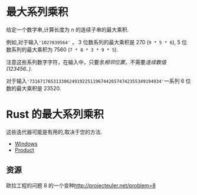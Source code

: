 # 最大系列乘积

给定一个数字串,计算长度为 n 的连续子串的最大乘积.

例如,对于输入`'1027839564'` ， 3 位数系列的最大乘积是 270 (`9 * 5 * 6`), 5 位数系列的最大乘积为 7560 (`7 * 8 * 3 * 9 * 5`).

注意这些系列数字字符，在输入中，只要求*相邻位置*，不需要*连续数值(123456..)*.

对于输入`'73167176531330624919225119674426574742355349194934'`一系列 6 位数的最大乘积是 23520.

# Rust 的最大系列乘积

这些迭代器可能是有用的,取决于您的方法.

- [Windows](https://doc.rust-lang.org/std/primitive.slice.html#method.windows)
- [Product](https://doc.rust-lang.org/std/iter/trait.Iterator.html#method.product)

[help-page]: https://exercism.io/tracks/rust/learning
[modules]: https://doc.rust-lang.org/book/2018-edition/ch07-00-modules.html
[cargo]: https://doc.rust-lang.org/book/2018-edition/ch14-00-more-about-cargo.html
[rust-tests]: https://doc.rust-lang.org/book/2018-edition/ch11-02-running-tests.html

## 资源

欧拉工程的问题 8 的一个变种<http://projecteuler.net/problem=8>
